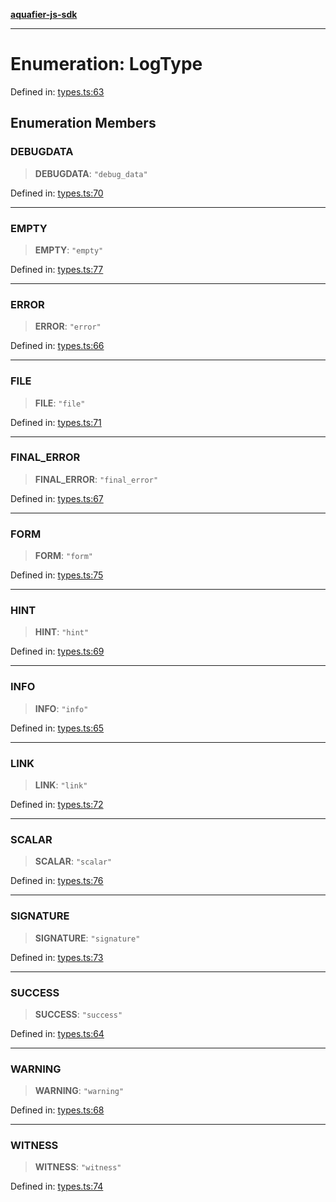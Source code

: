 [**aquafier-js-sdk**](../README.md)

***

# Enumeration: LogType

Defined in: [types.ts:63](https://github.com/inblockio/aqua-verifier-js-lib/blob/09413c69301a51b584d51846ffabc4d8f820b4fa/src/types.ts#L63)

## Enumeration Members

### DEBUGDATA

> **DEBUGDATA**: `"debug_data"`

Defined in: [types.ts:70](https://github.com/inblockio/aqua-verifier-js-lib/blob/09413c69301a51b584d51846ffabc4d8f820b4fa/src/types.ts#L70)

***

### EMPTY

> **EMPTY**: `"empty"`

Defined in: [types.ts:77](https://github.com/inblockio/aqua-verifier-js-lib/blob/09413c69301a51b584d51846ffabc4d8f820b4fa/src/types.ts#L77)

***

### ERROR

> **ERROR**: `"error"`

Defined in: [types.ts:66](https://github.com/inblockio/aqua-verifier-js-lib/blob/09413c69301a51b584d51846ffabc4d8f820b4fa/src/types.ts#L66)

***

### FILE

> **FILE**: `"file"`

Defined in: [types.ts:71](https://github.com/inblockio/aqua-verifier-js-lib/blob/09413c69301a51b584d51846ffabc4d8f820b4fa/src/types.ts#L71)

***

### FINAL\_ERROR

> **FINAL\_ERROR**: `"final_error"`

Defined in: [types.ts:67](https://github.com/inblockio/aqua-verifier-js-lib/blob/09413c69301a51b584d51846ffabc4d8f820b4fa/src/types.ts#L67)

***

### FORM

> **FORM**: `"form"`

Defined in: [types.ts:75](https://github.com/inblockio/aqua-verifier-js-lib/blob/09413c69301a51b584d51846ffabc4d8f820b4fa/src/types.ts#L75)

***

### HINT

> **HINT**: `"hint"`

Defined in: [types.ts:69](https://github.com/inblockio/aqua-verifier-js-lib/blob/09413c69301a51b584d51846ffabc4d8f820b4fa/src/types.ts#L69)

***

### INFO

> **INFO**: `"info"`

Defined in: [types.ts:65](https://github.com/inblockio/aqua-verifier-js-lib/blob/09413c69301a51b584d51846ffabc4d8f820b4fa/src/types.ts#L65)

***

### LINK

> **LINK**: `"link"`

Defined in: [types.ts:72](https://github.com/inblockio/aqua-verifier-js-lib/blob/09413c69301a51b584d51846ffabc4d8f820b4fa/src/types.ts#L72)

***

### SCALAR

> **SCALAR**: `"scalar"`

Defined in: [types.ts:76](https://github.com/inblockio/aqua-verifier-js-lib/blob/09413c69301a51b584d51846ffabc4d8f820b4fa/src/types.ts#L76)

***

### SIGNATURE

> **SIGNATURE**: `"signature"`

Defined in: [types.ts:73](https://github.com/inblockio/aqua-verifier-js-lib/blob/09413c69301a51b584d51846ffabc4d8f820b4fa/src/types.ts#L73)

***

### SUCCESS

> **SUCCESS**: `"success"`

Defined in: [types.ts:64](https://github.com/inblockio/aqua-verifier-js-lib/blob/09413c69301a51b584d51846ffabc4d8f820b4fa/src/types.ts#L64)

***

### WARNING

> **WARNING**: `"warning"`

Defined in: [types.ts:68](https://github.com/inblockio/aqua-verifier-js-lib/blob/09413c69301a51b584d51846ffabc4d8f820b4fa/src/types.ts#L68)

***

### WITNESS

> **WITNESS**: `"witness"`

Defined in: [types.ts:74](https://github.com/inblockio/aqua-verifier-js-lib/blob/09413c69301a51b584d51846ffabc4d8f820b4fa/src/types.ts#L74)
